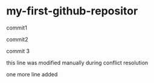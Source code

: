 # my-first-github-repositor
commit1

commit2

commit 3

this line was modified manually during conflict resolution

one more line added